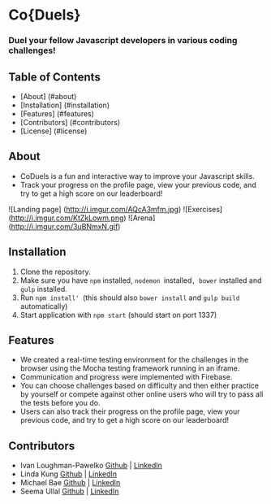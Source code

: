 # **Co{Duels}** #
### Duel your fellow Javascript developers in various coding challenges! ###

## **Table of Contents** 
 - [About] (#about)
 - [Installation] (#installation) 
 - [Features] (#features)
 - [Contributors] (#contributors)
 - [License] (#license)

##  About
 - CoDuels is a fun and interactive way to improve your Javascript skills. 
 - Track your progress on the profile page, view your previous code, and try to get a high score on our leaderboard!
 
![Landing page] (http://i.imgur.com/AQcA3mfm.jpg)
![Exercises] (http://i.imgur.com/KtZkLowm.png)
![Arena] (http://i.imgur.com/3uBNmxN.gif)


## Installation
1. Clone the repository.
2. Make sure you have `npm` installed,  `nodemon `installed`, bower` installed and `gulp` installed.
2. Run `npm install' `(this should also `bower install` and `gulp build` automatically)
3. Start application with `npm start` (should start on port 1337)

## Features
 - We created a real-time testing environment for the challenges in the browser using the Mocha testing framework running in an iframe. 
 - Communication and progress were implemented with Firebase.
 - You can choose challenges based on difficulty and then either practice by yourself or compete against other online users who will try to pass all the tests before you do.
 - Users can also track their progress on the profile page, view your previous code, and try to get a high score on our leaderboard!

## Contributors
 - Ivan Loughman-Pawelko <a  target="_blank" href="https://github.com/iloughman/">Github</a> | <a target="_blank" href="https://linkedin.com/in/ivanloughman/">LinkedIn</a>
 - Linda Kung <a  target="_blank" href="https://github.com/lindakung/">Github</a> | <a target="_blank" href="https://linkedin.com/in/lindakung/">LinkedIn</a>
 - Michael Bae <a  target="_blank" href="https://github.com/michaelbbae">Github</a>  | <a target="_blank" href="https://linkedin.com/in/michaelbae/">LinkedIn</a>
 - Seema Ullal <a target="_blank" href="https://github.com/seemaullal/">Github</a>  | <a target="_blank" href="https://linkedin.com/in/seemaullal/">LinkedIn</a>
